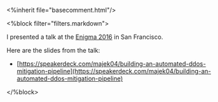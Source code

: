 <%inherit file="basecomment.html"/>

<%block filter="filters.markdown">

I presented a talk at the
[Enigma 2016](https://www.usenix.org/conference/enigma2016/conference-program)
in San Francisco.

Here are the slides from the talk:

  * [https://speakerdeck.com/majek04/building-an-automated-ddos-mitigation-pipeline](https://speakerdeck.com/majek04/building-an-automated-ddos-mitigation-pipeline)

</%block>
